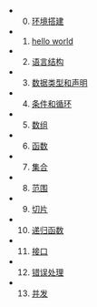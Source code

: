 * 0. [环境搭建](0.install/环境搭建.md)

* 1. [hello world](1.demo/README.md)

* 2. [语言结构](2.structure/README.md)

* 3. [数据类型和声明](3.dataType/README.md)

* 4. [条件和循环](4.if-for/README.md)

* 5. [数组](5.arr/README.md)

* 6. [函数](6.fun/README.md)

* 7. [集合](7.map/README.md)

* 8. [范围](8.range/README.md)

* 9. [切片](9.slice/README.md)

* 10. [递归函数](10.recursive/README.md)

* 11. [接口](11.interface/README.md)

* 12. [错误处理](12.error/README.md)

* 13. [并发](13.conc/README.md)